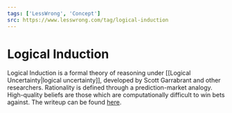 ```yaml
---
tags: ['LessWrong', 'Concept']
src: https://www.lesswrong.com/tag/logical-induction
---
```


# Logical Induction
Logical Induction is a formal theory of reasoning under [[Logical Uncertainty|logical uncertainty]], developed by Scott Garrabrant and other researchers. Rationality is defined through a prediction-market analogy. High-quality beliefs are those which are computationally difficult to win bets against. The writeup can be found [here](https://intelligence.org/2016/09/12/new-paper-logical-induction/).

